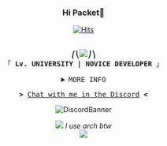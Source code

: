 <!-- Small Gretting Header -->
<h3 align="center">Hi Packet👋</h3>

<!-- Hits With Just Cool Unidentified Profound Icon -->
<div align="center">
    
[![Hits](https://hits.seeyoufarm.com/api/count/incr/badge.svg?url=https%3A%2F%2Fgithub.com%2FPleahMaCaka&count_bg=%23000000&title_bg=%23000000&icon=opslevel.svg&icon_color=%23FFFFFF&title=PleahMaCaka&edge_flat=false)](https://github.com/PleahMaCaka)

</div>

<p align="center"><br>
  <samp>
    <b>⎛⎝<img src="https://cdn.discordapp.com/emojis/768100761812205579.png?v=1">⎠⎞</b>
    <br>
    「 <b>Lv. UNIVERSITY | NOVICE DEVELOPER</b> 」<br>
  </samp>
</p>

<!-- Github Matrix -->

<details align="center">
  <summary> <samp>MORE INFO</samp></summary>
    <p align="center">
        Sometimes there is also a necessary void.
<!--
![Metrics](https://metrics.lecoq.io/PleahMaCaka?template=classic&base.metadata=0&isocalendar=1&languages=1&stars=1&people=1&followup=1&achievements=1&isocalendar.duration=half-year&languages.limit=8&languages.sections=most-used&languages.colors=github&languages.threshold=0%25&languages.indepth=false&languages.categories=markup%2C%20programming&languages.recent.categories=markup%2C%20programming&languages.recent.load=300&languages.recent.days=14&stars.limit=4&people.limit=24&people.size=28&people.types=followers%2C%20following&people.identicons=false&people.shuffle=false&followup.sections=repositories&achievements.threshold=C&achievements.secrets=true&achievements.display=compact&achievements.limit=0&config.timezone=Asia%2FSeoul)
-->
  </p>
</details>

<!-- Join Private Guild -->
<samp>
  <p align="center">
    <b>></b> <a href="https://discord.gg/KMEru5ypnp">Chat with me in the Discord</a> <b><</b>
  </p>
</samp>

<!-- Discord Banner -->
<p align="center">
  <img src="https://discord.c99.nl/widget/theme-2/352357858110734339.png" alt="DiscordBanner"/>
</p>

<!-- Skill Icons -->
<p align="center">
  <img src="https://skillicons.dev/icons?i=ts,py,kotlin,rust,svelte,tauri,nextjs,nestjs,docker,linux&theme=dark"/>
  <i>I use arch btw</i>
  <br/>
  <img src="https://skillicons.dev/icons?i=idea,vscode,git,github,githubactions,electron,react,redux,electron,html,css,tailwind,vercel,vite,webpack,gradle,c,cpp,bash,arduino,styledcomponents,express,fastapi,ktor,stackoverflow,misskey,prisma,mongodb,discord,bots&theme=dark"/>
</p>

<!-- Skill Icons -->
<!--
<p align="center">
    <img src="https://skillicons.dev/icons?i=ts,py,kotlin,rust,svelte,tauri,nextjs,nestjs,docker,idea,md"/>
    <br/>
    <details align="center">
      <summary> <samp>Show all stacks</samp></summary>
    <br/>
    <img src="https://skillicons.dev/icons?i=deno,nodejs,js,ts,py,kotlin,gradle,c,cpp,rust,linux,bash,arduino,vite,webpack,html,css,electron,svelte,tauri,react,redux,nextjs,vercel,tailwind,styledcomponents,express,nestjs,fastapi,ktor,git,github,githubactions,idea,vscode,md,stackoverflow,misskey,mongodb,prisma,sqlite,mongodb,docker,discord,bots"/>
    </details>
</p>
-->

<!--
https://github.com/Ileriayo/markdown-badges
https://github.com/anuraghazra/github-readme-stats
https://metrics.lecoq.io/
-->
